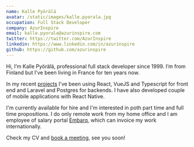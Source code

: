 ```yaml
---
name: Kalle Pyörälä
avatar: /static/images/kalle.pyorala.jpg
occupation: Full Stack Developer
company: AzurInspire
email: kalle.pyorala@azurinspire.com
twitter: https://twitter.com/AzurInspire
linkedin: https://www.linkedin.com/in/azurinspire
github: https://github.com/azurinspire
---
```


Hi, I’m Kalle Pyörälä, professional full stack developer since 1999. I’m from Finland but I’ve been living in France for ten years now.

In my recent [projects](/projects) I’ve been using React, VueJS and Typescript for front end and Laravel and Postgres for backends. I have also developed couple of mobile applications with React Native.

I'm currently available for hire and I'm interested in poth part time and full time propositions. I do only remote work from my home office and I am employee of salary portal [Embarq](https://www.embarq.fr), which can invoice my work internationally.

Check my CV and [book a meeting](https://outlook.office365.com/owa/calendar/AzurInspire@NETORGFT7956644.onmicrosoft.com/bookings/), see you soon!
